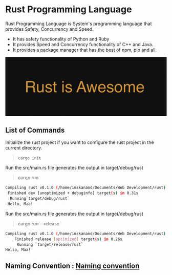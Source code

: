 # Rust Programming Language

Rust Programming Language is System's programming language that provides Safety, Concurrency and Speed.

- It has safety functionality of Python and Ruby
- It provides Speed and Concurrency functionality of C++ and Java.
- It provides a package manager that has the best of npm, pip and all.

![Rust is Awesome](/GitHub_Images/Rust%20is%20Awesome.png)

## List of Commands

Initialize the rust project if you want to configure the rust project in the current directory.

> `cargo init`

Run the src/main.rs file generates the output in target/debug/rust

> cargo run

```bash
Compiling rust v0.1.0 (/home/imskanand/Documents/Web Development/rust)
 Finished dev [unoptimized + debuginfo] target(s) in 0.31s
  Running`target/debug/rust`
 Hello, Maa!
```

Run the src/main.rs file generates the output in target/debug/rust

> cargo run --release

```bash
Compiling rust v0.1.0 (/home/imskanand/Documents/Web Development/rust)
    Finished release [optimized] target(s) in 0.26s
     Running `target/release/rust`
Hello, Maa!
```

## Naming Convention : [Naming convention](docs/Rust.md)
